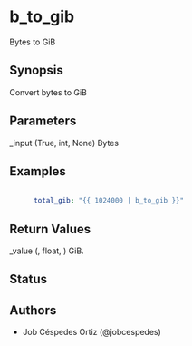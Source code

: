 # b_to_gib
Bytes to GiB

## Synopsis

Convert bytes to GiB




## Parameters

  _input (True, int, None)
    Bytes



## Examples

```yaml
    
      total_gib: "{{ 1024000 | b_to_gib }}"

```


## Return Values

  _value (, float, )
    GiB\.



## Status


## Authors

- Job Céspedes Ortiz \(\@jobcespedes\)
